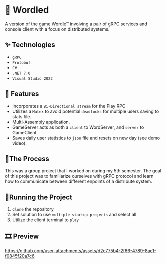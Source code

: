 # 📝 Wordled

A version of the game Wordle™ involving a pair of gRPC services and console client with a focus on distributed systems.

## ✨ Technologies

- `gRPC`
- `Protobuf`
- `C#`
- `.NET 7.0`
- `Visual Studio 2022`

## 🚀 Features

- Incorporates a `Bi-Directional stream` for the Play RPC
- Utilizes a `Mutex` to avoid potential `deadlocks` for multiple users saving to stats file. 
- Multi-Assembly application.
- GameServer acts as both a `client` to WordServer, and `server` to GameClient
- Saves daily user statistics to `json` file and resets on new day (see demo video).

## 📍The Process

This was a group project that I worked on during my 5th semester. The goal of this project was to familiarize ourselves with gRPC protocol and learn how to communicate between different enpoints of a distribute system.

## 🚦Running the Project

1. `Clone` the repository
2. Set solution to use `multiple startup projects` and select all
3. Utilize the client terminal to `play`


## 🎞️ Preview

https://github.com/user-attachments/assets/d2c775b4-2f66-4789-8ac1-f0845f20a7c6


